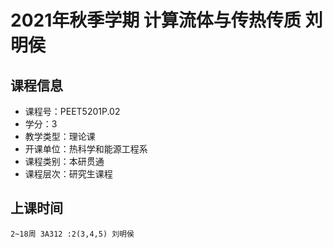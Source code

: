 # 2021年秋季学期 计算流体与传热传质 刘明侯






## 课程信息

- 课程号：PEET5201P.02
- 学分：3
- 教学类型：理论课
- 开课单位：热科学和能源工程系
- 课程类别：本研贯通
- 课程层次：研究生课程

## 上课时间

```
2~18周 3A312 :2(3,4,5) 刘明侯
```

